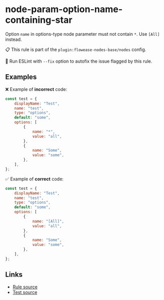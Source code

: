 [//]: # "File generated from a template. Do not edit this file directly."

# node-param-option-name-containing-star

Option `name` in options-type node parameter must not contain `*`. Use `[All]` instead.

📋 This rule is part of the `plugin:flowease-nodes-base/nodes` config.

🔧 Run ESLint with `--fix` option to autofix the issue flagged by this rule.

## Examples

❌ Example of **incorrect** code:

```js
const test = {
	displayName: "Test",
	name: "test",
	type: "options",
	default: "some",
	options: [
		{
			name: "*",
			value: "all",
		},
		{
			name: "Some",
			value: "some",
		},
	],
};
```

✅ Example of **correct** code:

```js
const test = {
	displayName: "Test",
	name: "test",
	type: "options",
	default: "some",
	options: [
		{
			name: "[All]",
			value: "all",
		},
		{
			name: "Some",
			value: "some",
		},
	],
};
```

## Links

- [Rule source](../../lib/rules/node-param-option-name-containing-star.ts)
- [Test source](../../tests/node-param-option-name-containing-star.test.ts)
